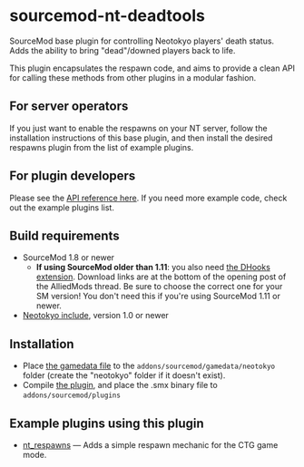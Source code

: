 # sourcemod-nt-deadtools
SourceMod base plugin for controlling Neotokyo players' death status. Adds the ability to bring "dead"/downed players back to life.

This plugin encapsulates the respawn code, and aims to provide a clean API for calling these methods from other plugins in a modular fashion.

## For server operators
If you just want to enable the respawns on your NT server, follow the installation instructions of this base plugin, and then install the desired respawns plugin from the list of example plugins.

## For plugin developers
Please see the [API reference here](https://github.com/Rainyan/sourcemod-nt-deadtools/blob/main/addons/sourcemod/scripting/include/nt_deadtools/nt_deadtools_natives.inc). If you need more example code, check out the example plugins list.

## Build requirements
* SourceMod 1.8 or newer
  * **If using SourceMod older than 1.11**: you also need [the DHooks extension](https://forums.alliedmods.net/showpost.php?p=2588686). Download links are at the bottom of the opening post of the AlliedMods thread. Be sure to choose the correct one for your SM version! You don't need this if you're using SourceMod 1.11 or newer.
* [Neotokyo include](https://github.com/softashell/sourcemod-nt-include), version 1.0 or newer

## Installation
* Place [the gamedata file](addons/sourcemod/gamedata/neotokyo/) to the `addons/sourcemod/gamedata/neotokyo` folder (create the "neotokyo" folder if it doesn't exist).
* Compile [the plugin](addons/sourcemod/scripting), and place the .smx binary file to `addons/sourcemod/plugins`

## Example plugins using this plugin
* [nt_respawns](https://github.com/Rainyan/sourcemod-nt-respawns) — Adds a simple respawn mechanic for the CTG game mode.
